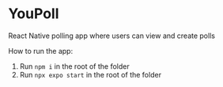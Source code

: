 # YouPoll
React Native polling app where users can view and create polls

How to run the app:
1. Run ``npm i`` in the root of the folder
2. Run ``npx expo start`` in the root of the folder
